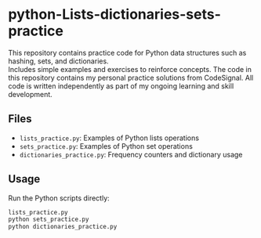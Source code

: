 # python-Lists-dictionaries-sets-practice
This repository contains practice code for Python data structures such as hashing, sets, and dictionaries.  
Includes simple examples and exercises to reinforce concepts.
The code in this repository contains my personal practice solutions from CodeSignal.
All code is written independently as part of my ongoing learning and skill development.

## Files  
- `lists_practice.py`: Examples of Python lists operations  
- `sets_practice.py`: Examples of Python set operations  
- `dictionaries_practice.py`: Frequency counters and dictionary usage

## Usage

Run the Python scripts directly:

```bash
lists_practice.py
python sets_practice.py
python dictionaries_practice.py

